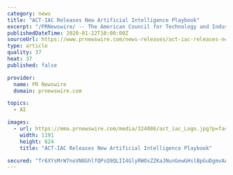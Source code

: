```yaml
---
category: news
title: "ACT-IAC Releases New Artificial Intelligence Playbook"
excerpt: "/PRNewswire/ -- The American Council for Technology and Industry Advisory Council (ACT-IAC), the premier public-private partnership dedicated to"
publishedDateTime: 2020-01-22T10:00:00Z
sourceUrl: https://www.prnewswire.com/news-releases/act-iac-releases-new-artificial-intelligence-playbook-300990872.html
type: article
quality: 37
heat: 37
published: false

provider:
  name: PR Newswire
  domain: prnewswire.com

topics:
  - AI

images:
  - url: https://mma.prnewswire.com/media/324086/act_iac_Logo.jpg?p=facebook
    width: 1191
    height: 624
    title: "ACT-IAC Releases New Artificial Intelligence Playbook"

secured: "Tr6XYsMrW7noVN8GhlfQPsQ9QLII4GlyRWOsZZKaJNunGewGHslBpGuDgmvAAEzG5p0wOuaf73Alol+Q39pYGiukxOVkXnk4PFbuelsfB3X9M5jige9hyKVSX9l+QLqsOs1/t/NZVwnY3Bpc1tc2khFdF3qAwDqM/iTajR4OcgUjVN4VZMqMePcGI9H82hHeJCAXYWjrtwvmpBQka3t/zBlC+shf52EgvPRD9RLqZF093zuKC64CHnZ2yXdf+kT5KYChByNe4/JZMqYFKoM8+kpkfhT0LcEY98lew7d9yaQ=;FTBnx8NQphG4c8YDxpONCA=="
---
```


